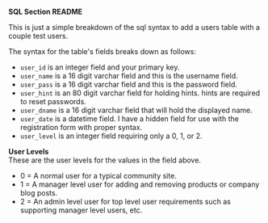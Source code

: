 __SQL Section README__

This is just a simple breakdown of the sql syntax to add a users table with a couple test users.

The syntax for the table's fields breaks down as follows:

- `user_id` is an integer field and your primary key.
- `user_name` is a 16 digit varchar field and this is the username field.
- `user_pass` is a 16 digit varchar field and this is the password field.
- `user_hint` is an 80 digit varchar field for holding hints. hints are required to reset passwords.
- `user_dname` is a 16 digit varchar field that will hold the displayed name.
- `user_date` is a datetime field. I have a hidden field for use with the registration form with proper syntax.
- `user_level` is an integer field requiring only a 0, 1, or 2. 

__User Levels__<br>
These are the user levels for the values in the field above.

- 0 = A normal user for a typical community site.
- 1 = A manager level user for adding and removing products or company blog posts.
- 2 = An admin level user for top level user requirements such as supporting manager level users, etc.